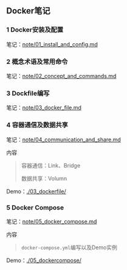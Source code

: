 ## Docker笔记

### 1 Docker安装及配置

笔记：[note/01_install_and_config.md](note/01_install_and_config.md)

### 2 概念术语及常用命令

笔记：[note/02_concept_and_commands.md](note/02_concept_and_commands.md)

### 3 Dockfile编写

笔记：[note/03_docker_file.md](note/03_docker_file.md)

### 4 容器通信及数据共享

笔记：[note/04_communication_and_share.md](note/04_communication_and_share.md)

内容

> 容器通信：Link、Bridge
>
> 数据共享：Volumn

Demo：[./03_dockerfile/](./03_dockerfile/)

### 5 Docker Compose

笔记：[note/05_docker_compose.md](note/05_docker_compose.md)

内容

> `docker-compose.yml`编写以及Demo实例

Demo：[./05_dockercompose/](./05_dockercompose/)

